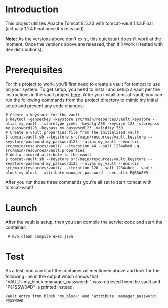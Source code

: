 # Introduction

This project utilizes Apache Tomcat 8.5.23 with tomcat-vault 1.1.3.Final (actually 1.1.4.Final once it's released).

**Note:** As the versions above don't exist, this quickstart doesn't work at the moment. Once the versions above are released, then it'll work (I tested with dev distributions).

# Prerequisites

For this project to work, you'll first need to create a vault for tomcat to use on your system. To get setup, you need to install and setup a vault per the instructions in the vault project [here](https://github.com/picketbox/tomcat-vault/blob/master/INSTALL). After you install tomcat-vault, you can run the following commands from the project directory to mimic my initial setup and prevent any code changes:

    # Create a keystore for the vault
    $ keytool -genseckey -keystore src/main/resources/vault.keystore -alias my_vault  -storetype jceks -keyalg AES -keysize 128 -storepass my_password123 -keypass my_password123 -validity 730
    # Create a vault.properties file from the initialized vault
    $ tomcat-vault.sh --keystore src/main/resources/vault.keystore --keystore-password my_password123 --alias my_vault --enc-dir src/main/resources/vault/ --iteration 44 --salt 1234abcd -g src/main/resources/vault.properties
    # Add a secured attribute to the vault
    $ tomcat-vault.sh --keystore src/main/resources/vault.keystore --keystore-password my_password123 --alias my_vault --enc-dir src/main/resources/vault/ --iteration 120 --salt 1234abcd --vault-block my_block --attribute manager_password --sec-attr P@SSW0#D

After you run those three commands you're all set to start tomcat with tomcat-vault!

# Launch

After the vault is setup, then you can compile the servlet code and start the container:

     # mvn clean compile exec:java

# Test

As a test, you can start the container as mentioned above and look for the following line in the output which shows that "VAULT::my_block::manager_password::" was retrieved from the vault and "P@SSW0#D" is printed instead:

    Vault entry from block 'my_block' and 'attribute' manager_password: P@SSWO#D
